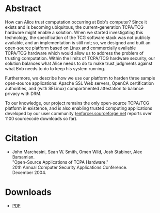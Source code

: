 # Abstract

How can Alice trust computation occurring at Bob's computer? Since it exists and is becoming ubiquitous, the current-generation TCPA/TCG hardware might enable a solution. When we started investigating this technology, the specification of the TCG software stack was not publicly available, and an implementation is still not; so, we designed and built an open-source platform based on Linux and commercially available TCPA/TCG hardware which would allow us to address the problem of trusting computation. Within the limits of TCPA/TCG hardware security, our solution balances what Alice needs to do to make trust judgments against what Bob needs to do to keep his system running.

Furthermore, we describe how we use our platform to harden three sample open-source applications: Apache SSL Web servers, OpenCA certification authorities, and (with SELinux) compartmented attestation to balance privacy with DRM.

To our knowledge, our project remains the only open-source TCPA/TCG platform in existence, and is also enabling trusted computing applications developed by our user community ([enforcer.sourceforge.net](http://enforcer.sourceforge.net) reports over 1100 sourcecode downloads so far).

# Citation

- John Marchesini, Sean W. Smith, Omen Wild, Josh Stabiner, Alex Barsamian.  
  "Open-Source Applications of TCPA Hardware."  
  20th Annual Computer Security Applications Conference.  
  December 2004.  

# Downloads

- [PDF](bearapps.pdf)
